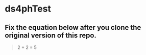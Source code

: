 # ds4phTest
## Fix the equation below after you clone the original version of this repo.
> 2 + 2 = 5
